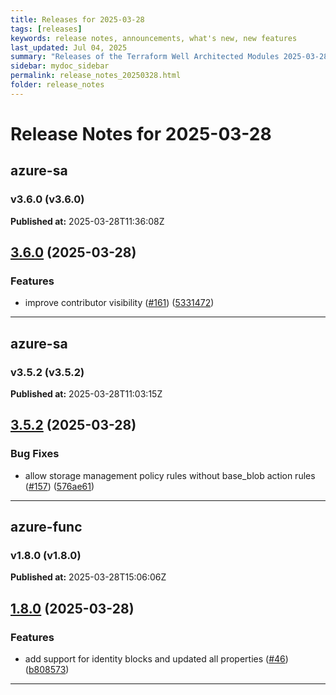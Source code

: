 ```yaml
---
title: Releases for 2025-03-28
tags: [releases]
keywords: release notes, announcements, what's new, new features
last_updated: Jul 04, 2025
summary: "Releases of the Terraform Well Architected Modules 2025-03-28"
sidebar: mydoc_sidebar
permalink: release_notes_20250328.html
folder: release_notes
---
```


# Release Notes for 2025-03-28

## azure-sa
### v3.6.0 (v3.6.0)
**Published at:** 2025-03-28T11:36:08Z

## [3.6.0](https://github.com/CloudNationHQ/terraform-azure-sa/compare/v3.5.2...v3.6.0) (2025-03-28)


### Features

* improve contributor visibility ([#161](https://github.com/CloudNationHQ/terraform-azure-sa/issues/161)) ([5331472](https://github.com/CloudNationHQ/terraform-azure-sa/commit/53314720689c406cd7109d56dcae60d91761312e))

---

## azure-sa
### v3.5.2 (v3.5.2)
**Published at:** 2025-03-28T11:03:15Z

## [3.5.2](https://github.com/CloudNationHQ/terraform-azure-sa/compare/v3.5.1...v3.5.2) (2025-03-28)


### Bug Fixes

* allow storage management policy rules without base_blob action rules ([#157](https://github.com/CloudNationHQ/terraform-azure-sa/issues/157)) ([576ae61](https://github.com/CloudNationHQ/terraform-azure-sa/commit/576ae61ee438a2098be0e28e4ba7638584673b85))

---

## azure-func
### v1.8.0 (v1.8.0)
**Published at:** 2025-03-28T15:06:06Z

## [1.8.0](https://github.com/CloudNationHQ/terraform-azure-func/compare/v1.7.0...v1.8.0) (2025-03-28)


### Features

* add support for identity blocks and updated all properties ([#46](https://github.com/CloudNationHQ/terraform-azure-func/issues/46)) ([b808573](https://github.com/CloudNationHQ/terraform-azure-func/commit/b808573d8bc1e4cb5c2351a93a9d124c5de3a8fc))

---

